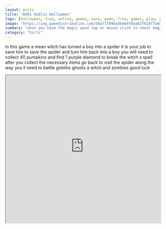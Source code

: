 ```yaml
---
layout: posts
title: "ASRs Goblin Halloween"
tags: [halloween, free, online, games, oyna, game, free, games, play, play, games]
image: "https://img.gamedistribution.com/58a71f09ba3b484f8da62f618f7a0aff.jpg"
summary: "once you have the magic wand tap or mouse click to shoot magic blue flares the blue flares will destroy the game monsters some of the monsters shoot flares of their own you can shoot these down with your blue flares to destroy them use the arrow keys on desktop computer or touch the arrows in the game to move if on a mobile device  free online games oyna game free games play play games"
category: "Girls"
---
```


in this game a mean witch has turned a boy into a spider it is your job to save him to save the spider and turn him back into a boy you will need to collect 40 pumpkins and find 1 purple diamond to break the witch s spell after you collect the necessary items go back to visit the spider along the way you ll need to battle goblins ghosts a witch and zombies good luck

<iframe width="100%" height="480px;" src="https://html5.gamedistribution.com/58a71f09ba3b484f8da62f618f7a0aff/"></iframe>